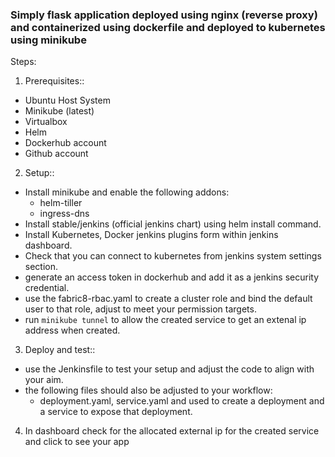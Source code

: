 ### Simply flask application deployed using nginx (reverse proxy) and containerized using dockerfile and deployed to kubernetes using minikube

Steps:

1. Prerequisites::
- Ubuntu Host System
- Minikube (latest)
- Virtualbox
- Helm
- Dockerhub account
- Github account

2. Setup::
- Install minikube and enable the following addons:
   - helm-tiller
   - ingress-dns
- Install stable/jenkins (official jenkins chart) using helm install command.
- Install Kubernetes, Docker jenkins plugins form within jenkins dashboard.
- Check that you can connect to kubernetes from jenkins system settings section.
- generate an access token in dockerhub and add it as a jenkins security credential.
- use the fabric8-rbac.yaml to create a cluster role and bind the default user to that role, adjust to meet your permission targets.
- run ```minikube tunnel``` to allow the created service to get an extenal ip address when created.

3. Deploy and test::
- use the Jenkinsfile to test your setup and adjust the code to align with your aim.
- the following files should also be adjusted to your workflow:
  - deployment.yaml, service.yaml and used to create a deployment and a service to expose that deployment.

4. In dashboard check for the allocated external ip for the created service and click to see your app